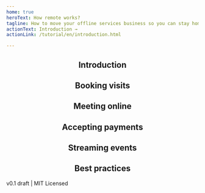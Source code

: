 ```yaml
---
home: true
heroText: How remote works?
tagline: How to move your offline services business so you can stay home and do your job at the same time!
actionText: Introduction →
actionLink: /tutorial/en/introduction.html

---
```

<style>
  .feature {
    margin: 0 auto;
    text-align: center;
  }
</style>
<div class="features"><div class="feature"><h2>Introduction</h2> <p></p></div><div class="feature"><h2>Booking visits</h2> <p></p></div><div class="feature"><h2>Meeting online</h2> <p></p></div><div class="feature"><h2>Accepting payments</h2> <p></p></div><div class="feature"><h2>Streaming events</h2> <p></p></div><div class="feature"><h2>Best practices</h2> <p></p></div></div>









<div class="footer">
    v0.1 draft |  MIT Licensed
  </div>
